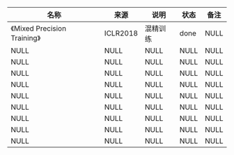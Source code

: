 |名称  |  来源   | 说明  |状态   | 备注  |
|  ----  | ----  |----  | ----  |----  |
| 《Mixed Precision Training》  | ICLR2018 |混精训练 |done |NULL |
| NULL  | NULL |NULL |NULL |NULL |
| NULL  | NULL |NULL |NULL |NULL |
| NULL  | NULL |NULL |NULL |NULL |
| NULL  | NULL |NULL |NULL |NULL |
| NULL  | NULL |NULL |NULL |NULL |
| NULL  | NULL |NULL |NULL |NULL |
| NULL  | NULL |NULL |NULL |NULL |
| NULL  | NULL |NULL |NULL |NULL |
| NULL  | NULL |NULL |NULL |NULL |
